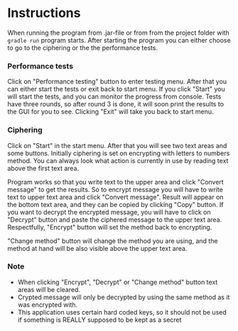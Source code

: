 # Instructions

When running the program from .jar-file or from from the project folder with `gradle run` program starts.
After starting the program you can either choose to go to the ciphering or the the performance tests.

### Performance tests

Click on "Performance testing" button to enter testing menu. After that you can either start the tests
or exit back to start menu. If you click "Start" you will start the tests, and you can monitor the progress
from console. Tests have three rounds, so after round 3 is done, it will soon print the results to the
GUI for you to see. Clicking "Exit" will take you back to start menu.

### Ciphering

Click on "Start" in the start menu. After that you will see two text areas and some buttons. Initially
ciphering is set on encrypting with letters to numbers method. You can always look what action is currently
in use by reading text above the first text area.

Program works so that you write text to the upper area and click "Convert message" to get the results.
So to encrypt message you will have to write text to upper text area and click "Convert message". 
Result will appear on the bottom text area, and they can be copied by clicking "Copy" button. If you want
to decrypt the encrypted message, you will have to click on "Decrypt" button and paste the ciphered message
to the upper text area. Respectfully, "Encrypt" button will set the method back to encrypting.

"Change method" button will change the method you are using, and the method at hand will be also visible
above the upper text area. 

### Note

* When clicking "Encrypt", "Decrypt" or "Change method" button text areas will be cleared.
* Crypted message will only be decrypted by using the same method as it was encrypted with. 
* This application uses certain hard coded keys, so it should not be used if something is REALLY supposed
to be kept as a secret
